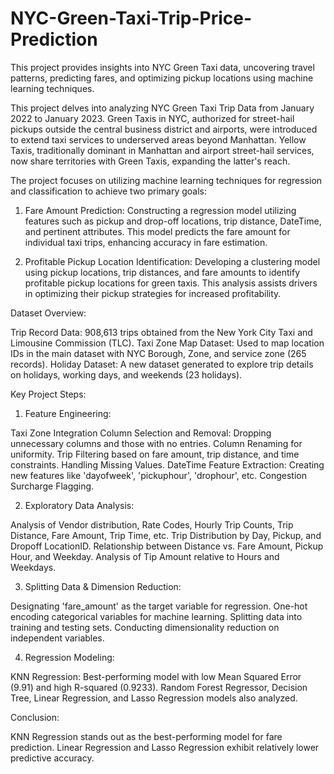 # NYC-Green-Taxi-Trip-Price-Prediction
This project provides insights into NYC Green Taxi data, uncovering travel patterns, predicting fares, and optimizing pickup locations using machine learning techniques.

This project delves into analyzing NYC Green Taxi Trip Data from January 2022 to January 2023. Green Taxis in NYC, authorized for street-hail pickups outside the central business district and airports, were introduced to extend taxi services to underserved areas beyond Manhattan. Yellow Taxis, traditionally dominant in Manhattan and airport street-hail services, now share territories with Green Taxis, expanding the latter's reach.

The project focuses on utilizing machine learning techniques for regression and classification to achieve two primary goals:

1. Fare Amount Prediction: Constructing a regression model utilizing features such as pickup and drop-off locations, trip distance, DateTime, and pertinent attributes. This model
   predicts the fare amount for individual taxi trips, enhancing accuracy in fare estimation.

2. Profitable Pickup Location Identification: Developing a clustering model using pickup locations, trip distances, and fare amounts to identify profitable pickup locations for green
   taxis. This analysis assists drivers in optimizing their pickup strategies for increased profitability.

Dataset Overview:

Trip Record Data: 908,613 trips obtained from the New York City Taxi and Limousine Commission (TLC).
Taxi Zone Map Dataset: Used to map location IDs in the main dataset with NYC Borough, Zone, and service zone (265 records).
Holiday Dataset: A new dataset generated to explore trip details on holidays, working days, and weekends (23 holidays).

Key Project Steps:

1. Feature Engineering:

Taxi Zone Integration
Column Selection and Removal: Dropping unnecessary columns and those with no entries.
Column Renaming for uniformity.
Trip Filtering based on fare amount, trip distance, and time constraints.
Handling Missing Values.
DateTime Feature Extraction: Creating new features like 'dayofweek', 'pickuphour', 'drophour', etc.
Congestion Surcharge Flagging.

2. Exploratory Data Analysis:

Analysis of Vendor distribution, Rate Codes, Hourly Trip Counts, Trip Distance, Fare Amount, Trip Time, etc.
Trip Distribution by Day, Pickup, and Dropoff LocationID.
Relationship between Distance vs. Fare Amount, Pickup Hour, and Weekday.
Analysis of Tip Amount relative to Hours and Weekdays.

3. Splitting Data & Dimension Reduction:

Designating 'fare_amount' as the target variable for regression.
One-hot encoding categorical variables for machine learning.
Splitting data into training and testing sets.
Conducting dimensionality reduction on independent variables.

4. Regression Modeling:

KNN Regression: Best-performing model with low Mean Squared Error (9.91) and high R-squared (0.9233).
Random Forest Regressor, Decision Tree, Linear Regression, and Lasso Regression models also analyzed.

Conclusion:

KNN Regression stands out as the best-performing model for fare prediction.
Linear Regression and Lasso Regression exhibit relatively lower predictive accuracy.
